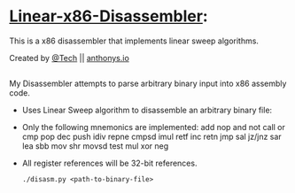 # [Linear-x86-Disassembler](https://anthonys.io/linear-sweep-x86-disassembler/): 
This is a x86 disassembler that implements linear sweep algorithms.

Created by [@Tech](https://twitter.com/Tech) || [anthonys.io](http://anthonys.io)

## 
My Disassembler attempts to parse arbitrary binary input into x86 assembly code.
* Uses Linear Sweep algorithm to disassemble an arbitrary binary file:
* Only the following mnemonics are implemented:
add nop and not call or cmp pop dec push idiv repne cmpsd imul retf inc retn
jmp sal jz/jnz sar lea sbb mov shr movsd test mul xor neg
* All register references will be 32-bit references.

  `./disasm.py <path-to-binary-file>`

